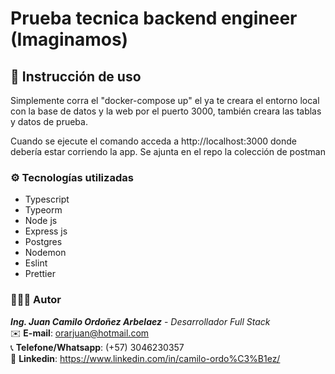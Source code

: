 # Prueba tecnica backend engineer (Imaginamos)

## 📃 Instrucción de uso

Simplemente corra el "docker-compose up" el ya te creara el entorno local con la base de datos y la web por el puerto 3000, también creara las tablas y datos de prueba.

Cuando se ejecute el comando acceda a http://localhost:3000 donde debería estar corriendo la app.
Se ajunta en el repo la colección de postman

### ⚙️ Tecnologías utilizadas

-   Typescript
-   Typeorm
-   Node js
-   Express js
-   Postgres
-   Nodemon
-   Eslint
-   Prettier

### 🙋🏽‍♂️ Autor

**_Ing. Juan Camilo Ordoñez Arbelaez_** - _Desarrollador Full Stack_ </br>
✉️ **E-mail**: orarjuan@hotmail.com </br>
📞 **Telefone/Whatsapp**: (+57) 3046230357 </br>
📌 **Linkedin**: https://www.linkedin.com/in/camilo-ordo%C3%B1ez/
